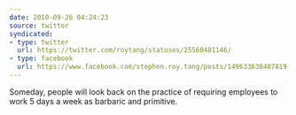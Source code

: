```yaml
---
date: 2010-09-26 04:24:23
source: twitter
syndicated:
- type: twitter
  url: https://twitter.com/roytang/statuses/25560481146/
- type: facebook
  url: https://www.facebook.com/stephen.roy.tang/posts/149633638407819
---
```


Someday, people will look back on the practice of requiring employees to work 5 days a week as barbaric and primitive.